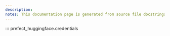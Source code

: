 ```yaml
---
description: 
notes: This documentation page is generated from source file docstrings.
---
```


::: prefect_huggingface.credentials